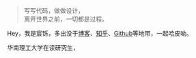 > 写写代码，做做设计，  
> 离开世界之前，一切都是过程。

Hey，我是宸铄，多出没于[博客](https://kcaco.club)、[知乎](https://www.kcaco.com/liu-chen-shuo-60)、[Github](http://github.com/huxpro)等地带，一起哈皮呦。

华南理工大学在读研究生，
